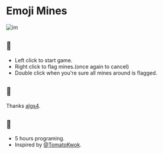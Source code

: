 # Emoji Mines

![im](http://ojvnx00zs.bkt.clouddn.com/emoji-mines-example.png)

## 🌝

- Left click to start game.
- Right click to flag mines.(once again to cancel)
- Double click when you're sure all mines around is flagged.

## 🌚

Thanks [algs4](https://algs4.cs.princeton.edu/home/).

## 🤔

- 5 hours programing.
- Inspired by [@TomatoKwok](https://github.com/tomatokwok).
